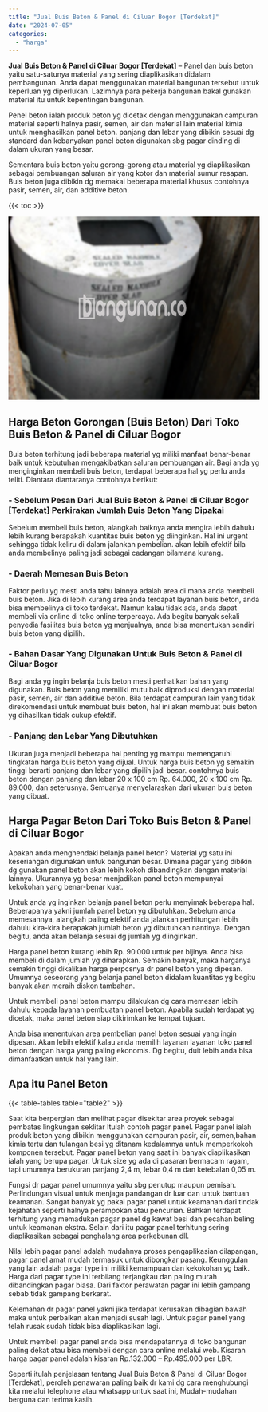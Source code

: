 ```yaml
---
title: "Jual Buis Beton & Panel di Ciluar Bogor [Terdekat]"
date: "2024-07-05"
categories: 
  - "harga"
---
```


**Jual Buis Beton & Panel di Ciluar Bogor \[Terdekat\]** – Panel dan buis beton yaitu satu-satunya material yang sering diaplikasikan didalam pembangunan. Anda dapat menggunakan material bangunan tersebut untuk keperluan yg diperlukan. Lazimnya para pekerja bangunan bakal gunakan material itu untuk kepentingan bangunan.

Penel beton ialah produk beton yg dicetak dengan menggunakan campuran material seperti halnya pasir, semen, air dan material lain material kimia untuk menghasilkan panel beton. panjang dan lebar yang dibikin sesuai dg standard dan kebanyakan panel beton digunakan sbg pagar dinding di dalam ukuran yang besar.

Sementara buis beton yaitu gorong-gorong atau material yg diaplikasikan sebagai pembuangan saluran air yang kotor dan material sumur resapan. Buis beton juga dibikin dg memakai beberapa material khusus contohnya pasir, semen, air, dan additive beton.

{{< toc >}}

![Jual Buis Beton & Panel di Ciluar Bogor [Terdekat]](/images/jual-panel-buis-beton-murah-02.png)

## Harga Beton Gorongan (Buis Beton) Dari Toko Buis Beton & Panel di Ciluar Bogor

Buis beton terhitung jadi beberapa material yg miliki manfaat benar-benar baik untuk kebutuhan mengakibatkan saluran pembuangan air. Bagi anda yg menginginkan membeli buis beton, terdapat beberapa hal yg perlu anda teliti. Diantara diantaranya contohnya berikut:

### \- Sebelum Pesan Dari Jual Buis Beton & Panel di Ciluar Bogor \[Terdekat\] Perkirakan Jumlah Buis Beton Yang Dipakai

Sebelum membeli buis beton, alangkah baiknya anda mengira lebih dahulu lebih kurang berapakah kuantitas buis beton yg diinginkan. Hal ini urgent sehingga tidak keliru di dalam jalankan pembelian. akan lebih efektif bila anda membelinya paling jadi sebagai cadangan bilamana kurang.

### \- Daerah Memesan Buis Beton

Faktor perlu yg mesti anda tahu lainnya adalah area di mana anda membeli buis beton. Jika di lebih kurang area anda terdapat layanan buis beton, anda bisa membelinya di toko terdekat. Namun kalau tidak ada, anda dapat membeli via online di toko online terpercaya. Ada begitu banyak sekali penyedia fasilitas buis beton yg menjualnya, anda bisa menentukan sendiri buis beton yang dipilih.

### \- Bahan Dasar Yang Digunakan Untuk Buis Beton & Panel di Ciluar Bogor

Bagi anda yg ingin belanja buis beton mesti perhatikan bahan yang digunakan. Buis beton yang memiliki mutu baik diproduksi dengan material pasir, semen, air dan additive beton. Bila terdapat campuran lain yang tidak direkomendasi untuk membuat buis beton, hal ini akan membuat buis beton yg dihasilkan tidak cukup efektif.

### \- Panjang dan Lebar Yang Dibutuhkan

Ukuran juga menjadi beberapa hal penting yg mampu memengaruhi tingkatan harga buis beton yang dijual. Untuk harga buis beton yg semakin tinggi berarti panjang dan lebar yang dipilih jadi besar. contohnya buis beton dengan panjang dan lebar 20 x 100 cm Rp. 64.000, 20 x 100 cm Rp. 89.000, dan seterusnya. Semuanya menyelaraskan dari ukuran buis beton yang dibuat.

## Harga Pagar Beton Dari Toko Buis Beton & Panel di Ciluar Bogor

Apakah anda menghendaki belanja panel beton? Material yg satu ini keseriangan digunakan untuk bangunan besar. Dimana pagar yang dibikin dg gunakan panel beton akan lebih kokoh dibandingkan dengan material lainnya. Ukurannya yg besar menjadikan panel beton mempunyai kekokohan yang benar-benar kuat.

Untuk anda yg inginkan belanja panel beton perlu menyimak beberapa hal. Beberapanya yakni jumlah panel beton yg dibutuhkan. Sebelum anda memesannya, alangkah paling efektif anda jalankan perhitungan lebih dahulu kira-kira berapakah jumlah beton yg dibutuhkan nantinya. Dengan begitu, anda akan belanja sesuai dg jumlah yg diinginkan.

Harga panel beton kurang lebih Rp. 90.000 untuk per bijinya. Anda bisa membeli di dalam jumlah yg diharapkan. Semakin banyak, maka harganya semakin tinggi dikalikan harga perpcsnya dr panel beton yang dipesan. Umumnya seseorang yang belanja panel beton didalam kuantitas yg begitu banyak akan meraih diskon tambahan.

Untuk membeli panel beton mampu dilakukan dg cara memesan lebih dahulu kepada layanan pembuatan panel beton. Apabila sudah terdapat yg dicetak, maka panel beton siap dikirimkan ke tempat tujuan.

Anda bisa menentukan area pembelian panel beton sesuai yang ingin dipesan. Akan lebih efektif kalau anda memilih layanan layanan toko panel beton dengan harga yang paling ekonomis. Dg begitu, duit lebih anda bisa dimanfaatkan untuk hal yang lain.

## Apa itu Panel Beton

{{< table-tables table="table2" >}}

Saat kita berpergian dan melihat pagar disekitar area proyek sebagai pembatas lingkungan seklitar Itulah contoh pagar panel. Pagar panel ialah produk beton yang dibikin menggunakan campuran pasir, air, semen,bahan kimia tertu dan tulangan besi yg ditanam kedalamnya untuk memperkokoh komponen tersebut. Pagar panel beton yang saat ini banyak diaplikasikan ialah yang berupa pagar. Untuk size yg ada di pasaran bermacam ragam, tapi umumnya berukuran panjang 2,4 m, lebar 0,4 m dan ketebalan 0,05 m.

Fungsi dr pagar panel umumnya yaitu sbg penutup maupun pemisah. Perlindungan visual untuk menjaga pandangan dr luar dan untuk bantuan keamanan. Sangat banyak yg pakai pagar panel untuk keamanan dari tindak kejahatan seperti halnya perampokan atau pencurian. Bahkan terdapat terhitung yang memadukan pagar panel dg kawat besi dan pecahan beling untuk keamanan ekstra. Selain dari itu pagar panel terhitung sering diaplikasikan sebagai penghalang area perkebunan dll.

Nilai lebih pagar panel adalah mudahnya proses pengaplikasian dilapangan, pagar panel amat mudah termasuk untuk dibongkar pasang. Keunggulan yang lain adalah pagar type ini miliki kemampuan dan kekokohan yg baik. Harga dari pagar type ini terbilang terjangkau dan paling murah dibandingkan pagar biasa. Dari faktor perawatan pagar ini lebih gampang sebab tidak gampang berkarat.

Kelemahan dr pagar panel yakni jika terdapat kerusakan dibagian bawah maka untuk perbaikan akan menjadi susah lagi. Untuk pagar panel yang telah rusak sudah tidak bisa diaplikasikan lagi.

Untuk membeli pagar panel anda bisa mendapatannya di toko bangunan paling dekat atau bisa membeli dengan cara online melalui web. Kisaran harga pagar panel adalah kisaran Rp.132.000 – Rp.495.000 per LBR.

Seperti itulah penjelasan tentang Jual Buis Beton & Panel di Ciluar Bogor \[Terdekat\], peroleh penawaran paling baik dr kami dg cara menghubungi kita melalui telephone atau whatsapp untuk saat ini, Mudah-mudahan berguna dan terima kasih.
